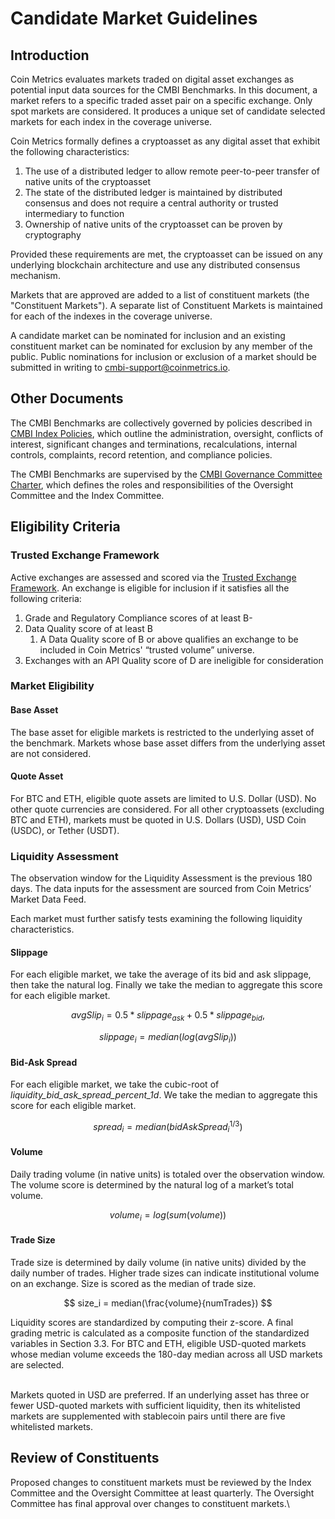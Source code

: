 # Candidate Market Guidelines

## Introduction

Coin Metrics evaluates markets traded on digital asset exchanges as potential input data sources for the CMBI Benchmarks. In this document, a market refers to a specific traded asset pair on a specific exchange. Only spot markets are considered. It produces a unique set of candidate selected markets for each index in the coverage universe.

Coin Metrics formally defines a cryptoasset as any digital asset that exhibit the following characteristics:

1. The use of a distributed ledger to allow remote peer-to-peer transfer of native units of the cryptoasset
2. The state of the distributed ledger is maintained by distributed consensus and does not require a central authority or trusted intermediary to function
3. Ownership of native units of the cryptoasset can be proven by cryptography

Provided these requirements are met, the cryptoasset can be issued on any underlying blockchain architecture and use any distributed consensus mechanism.

Markets that are approved are added to a list of constituent markets (the "Constituent Markets"). A separate list of Constituent Markets is maintained for each of the indexes in the coverage universe.

A candidate market can be nominated for inclusion and an existing constituent market can be nominated for exclusion by any member of the public. Public nominations for inclusion or exclusion of a market should be submitted in writing to cmbi-support@coinmetrics.io.

## Other Documents

The CMBI Benchmarks are collectively governed by policies described in [CMBI Index Policies](https://docs.coinmetrics.io/index-data/policies-and-charters/cmbi-index-policies), which outline the administration, oversight, conflicts of interest, significant changes and terminations, recalculations, internal controls, complaints, record retention, and compliance policies.

The CMBI Benchmarks are supervised by the [CMBI Governance Committee Charter](https://docs.coinmetrics.io/index-data/policies-and-charters/governance-committees), which defines the roles and responsibilities of the Oversight Committee and the Index Committee.

## Eligibility Criteria

### Trusted Exchange Framework

Active exchanges are assessed and scored via the [Trusted Exchange Framework](https://coinmetrics.io/special-insights/trusted-exchange-framework/). An exchange is eligible for inclusion if it satisfies all the following criteria:

1. Grade and Regulatory Compliance scores of at least B-
2. Data Quality score of at least B
   1. A Data Quality score of B or above qualifies an exchange to be included in Coin Metrics' “trusted volume” universe.
3. Exchanges with an API Quality score of D are ineligible for consideration

### Market Eligibility

#### Base Asset

The base asset for eligible markets is restricted to the underlying asset of the benchmark.  Markets whose base asset differs from the underlying asset are not considered.

#### Quote Asset

For BTC and ETH, eligible quote assets are limited to U.S. Dollar (USD).  No other quote currencies are considered. For all other cryptoassets (excluding BTC and ETH), markets must be quoted in U.S. Dollars (USD), USD Coin (USDC), or Tether (USDT).&#x20;

### Liquidity Assessment

The observation window for the Liquidity Assessment is the previous 180 days. The data inputs for the assessment are sourced from Coin Metrics’ Market Data Feed.&#x20;

Each market must further satisfy tests examining the following liquidity characteristics.

#### Slippage

For each eligible market, we take the average of its bid and ask slippage, then take the natural log.  Finally we take the median to aggregate this score for each eligible market.

$$
avgSlip_i =0.5 * slippage_{ask} +0.5*slippage_{bid},
$$

$$
slippage_i = median(log(avgSlip_i))
$$

#### Bid-Ask Spread

For each eligible market, we take the cubic-root of _liquidity\_bid\_ask\_spread\_percent\_1d_. We take the median to aggregate this score for each eligible market.

$$
spread_i = median(bidAskSpread_i^{1/3})
$$

#### Volume

Daily trading volume (in native units) is totaled over the observation window. The volume score is determined by the natural log of a market’s total volume.

$$
volume_i = log(sum(volume))
$$

#### Trade Size

Trade size is determined by daily volume (in native units) divided by the daily number of trades. Higher trade sizes can indicate institutional volume on an exchange. Size is scored as the median of trade size.

$$
size_i = median(\frac{volume}{numTrades})
$$



Liquidity scores are standardized by computing their z-score. A final grading metric is calculated as a composite function of the standardized variables in Section 3.3. For BTC and ETH, eligible USD-quoted markets whose median volume exceeds the 180-day median across all USD markets are selected.

\
Markets quoted in USD are preferred. If an underlying asset has three or fewer USD-quoted markets with sufficient liquidity, then its whitelisted markets are supplemented with stablecoin pairs until there are five whitelisted markets.

## Review of Constituents

Proposed changes to constituent markets must be reviewed by the Index Committee and the Oversight Committee at least quarterly. The Oversight Committee has final approval over changes to constituent markets.\

